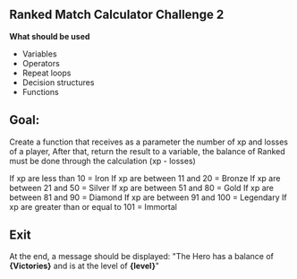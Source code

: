 ## Ranked Match Calculator Challenge 2

 **What should be used**
 
 - Variables
 - Operators
 - Repeat loops
 - Decision structures
 - Functions
 
 ## Goal:
 
 Create a function that receives as a parameter the number of xp and losses of a player,
 After that, return the result to a variable, the balance of Ranked must be done through the calculation (xp - losses)
 
 If xp are less than 10 = Iron
 If xp are between 11 and 20 = Bronze
 If xp are between 21 and 50 = Silver
 If xp are between 51 and 80 = Gold
 If xp are between 81 and 90 = Diamond
 If xp are between 91 and 100 = Legendary
 If xp are greater than or equal to 101 = Immortal
 
 ## Exit
 
 At the end, a message should be displayed:
 "The Hero has a balance of **{Victories}** and is at the level of **{level}**"